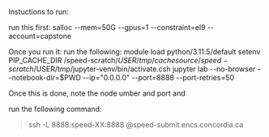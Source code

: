 Instuctions to run:

run this first:
salloc --mem=50G --gpus=1 --constraint=el9 --account=capstone

Once you run it: run the following:
module load python/3.11.5/default
setenv PIP_CACHE_DIR /speed-scratch/$USER/tmp/cache
source /speed-scratch/$USER/tmp/jupyter-venv/bin/activate.csh
jupyter lab --no-browser --notebook-dir=$PWD --ip="0.0.0.0" --port=8888 --port-retries=50

Once this is done, note the node umber and port and

run the following command:
> ssh -L 8888:speed-XX:8888 <ENCS-username>@speed-submit.encs.concordia.ca

